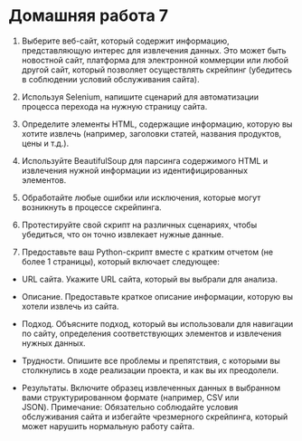# Домашняя работа 7

1. Выберите веб-сайт, который содержит информацию, представляющую интерес для извлечения данных. Это может быть новостной сайт, платформа для электронной коммерции или любой другой сайт, который позволяет осуществлять скрейпинг (убедитесь в соблюдении условий обслуживания сайта).

2. Используя Selenium, напишите сценарий для автоматизации процесса перехода на нужную страницу сайта.

3. Определите элементы HTML, содержащие информацию, которую вы хотите извлечь (например, заголовки статей, названия продуктов, цены и т.д.).

4. Используйте BeautifulSoup для парсинга содержимого HTML и извлечения нужной информации из идентифицированных элементов.

5. Обработайте любые ошибки или исключения, которые могут возникнуть в процессе скрейпинга.

6. Протестируйте свой скрипт на различных сценариях, чтобы убедиться, что он точно извлекает нужные данные.

7. Предоставьте ваш Python-скрипт вместе с кратким отчетом (не более 1 страницы), который включает следующее: 

- URL сайта. Укажите URL сайта, который вы выбрали для анализа. 

- Описание. Предоставьте краткое описание информации, которую вы хотели извлечь из сайта. 

- Подход. Объясните подход, который вы использовали для навигации по сайту, определения соответствующих элементов и извлечения нужных данных. 

- Трудности. Опишите все проблемы и препятствия, с которыми вы столкнулись в ходе реализации проекта, и как вы их преодолели. 

- Результаты. Включите образец извлеченных данных в выбранном вами структурированном формате (например, CSV или JSON). Примечание: Обязательно соблюдайте условия обслуживания сайта и избегайте чрезмерного скрейпинга, который может нарушить нормальную работу сайта.

